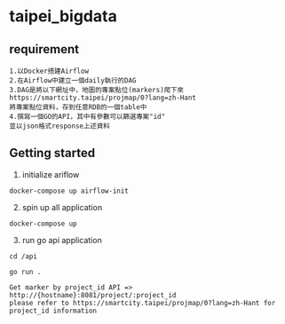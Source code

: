# taipei_bigdata

## requirement

```
1.以Docker搭建Airflow
2.在Airflow中建立一個daily執行的DAG
3.DAG是將以下網址中，地圖的專案點位(markers)爬下來
https://smartcity.taipei/projmap/0?lang=zh-Hant
將專案點位資料，存到任意RDB的一個table中
4.撰寫一個GO的API，其中有參數可以篩選專案"id"
並以json格式response上述資料
```

## Getting started 

1. initialize ariflow 

`docker-compose up airflow-init`

2. spin up all application

`docker-compose up`


3. run go api application

```
cd /api

go run .

Get marker by project_id API => http://{hostname}:8081/project/:project_id
please refer to https://smartcity.taipei/projmap/0?lang=zh-Hant for project_id information
```

